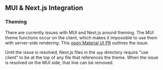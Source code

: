 ## MUI & Next.js Integration

### Theming

There are currently issues with MUI and Next.js around theming. The MUI theme
functions occur on the client, which makes it impossible to use them with
server-side rendering. This [open Material UI PR](https://github.com/mui/material-ui/issues/39010)
outlines the issue.

Until the issue is resolved, Next.js files in the `app` directory require
"use client" to be at the top of any file that references the theme. When the
issue is resolved on the MUI side, that line can be removed.
